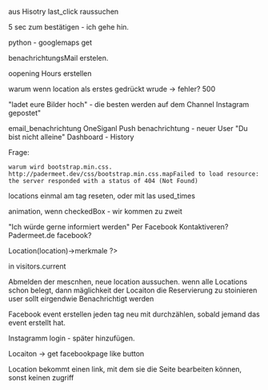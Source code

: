 
aus Hisotry last_click raussuchen

5 sec zum bestätigen - ich gehe hin. 

python - googlemaps get 

benachrichtungsMail erstelen. 

oopening Hours erstellen

warum wenn location als erstes gedrückt wrude -> fehler? 500 

"ladet eure Bilder hoch" - die besten werden auf dem Channel Instagram gepostet"


email_benachrichtung
OneSiganl Push benachrichtung - neuer User "Du bist nicht alleine"
Dashboard - History

Frage:

    warum wird bootstrap.min.css.
    http://padermeet.dev/css/bootstrap.min.css.mapFailed to load resource: the server responded with a status of 404 (Not Found)


 <!-- Was machen wenn alle locations voll sind. -->



<!-- Fehler beim Facebooklogin:
	Wenn man auf "abbrechen" auf der facebook seite drückt
		Client error: `POST https://graph.facebook.com/v2.10/oauth/access_token` resulted in a `400 Bad Request` response:
{"error":{"message":"Missing authorization code","type":"OAuthException","code":1,"fbtrace_id":"ChxTUjBMDjs"}}

		at Client->request('post', 'https://graph.facebook.com/v2.10/oauth/access_token', array('form_params' => array('client_id' => '1534184019997838', 'client_secret' => 'c85ec491dc4063856fa88ed8ed173bf5', 'code' => null, 'redirect_uri' => 'http://pader.dev/auth/facebook/callback'), 'synchronous' => true))
in Client.php (line 89) -->


<!-- fehler: Rekonstrutkion: kein user, neu login, erstelln von user,fun
		dann klick auf button, fun
		Dann fehler, wenn eine location schon bis auf einen voll ist.
		-> location wird hochgezählt, aber nicht beim user hinterlegt.
		-> beim neu laden, wird der Button wieder angezeigt, user kann ergo zweimal draufklicken und bekommt eine andere Locaitons angezeigt.

			Fehler: keine Anzeige on Location (wäre ein Platz frei)

					aber hochzegählt in der Datenbank
			beim neu laden, wird die nächste location angezeit  -->


locations einmal am tag reseten, oder mit las used_times

animation, wenn checkedBox - wir kommen zu zweit


"Ich würde gerne informiert werden"
	Per Facebook Kontaktiveren? Padermeet.de facebook?

<?php // TODO: mit Mermkal from visitor->Location(location)->merkmale ?>
in visitors.current

Abmelden der mescnhen, neue location aussuchen.
	wenn alle Locations schon belegt, dann mäglichkeit der Locaiton die Reservierung zu stoinieren
	user sollt eirgendwie Benachrichtigt werden

Facebook event erstellen jeden tag neu mit durchzählen, sobald jemand das event erstellt hat.

Instagramm login - später hinzufügen.



Locaiton -> get facebookpage like button


Location bekommt einen link, mit dem sie die Seite bearbeiten können, sonst keinen zugriff
